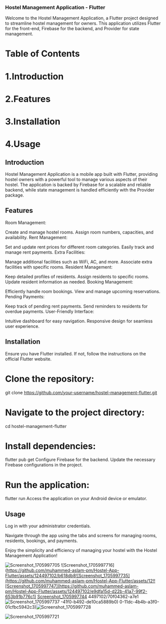 ### Hostel Management Application - Flutter
Welcome to the Hostel Management Application, a Flutter project designed to streamline hostel management for owners. This application utilizes Flutter for the front-end, Firebase for the backend, and Provider for state management.

# Table of Contents
# 1.Introduction
# 2.Features
# 3.Installation
# 4.Usage

## Introduction
Hostel Management Application is a mobile app built with Flutter, providing hostel owners with a powerful tool to manage various aspects of their hostel. The application is backed by Firebase for a scalable and reliable backend, while state management is handled efficiently with the Provider package.

## Features
Room Management:

Create and manage hostel rooms.
Assign room numbers, capacities, and availability.
Rent Management:

Set and update rent prices for different room categories.
Easily track and manage rent payments.
Extra Facilities:

Manage additional facilities such as WiFi, AC, and more.
Associate extra facilities with specific rooms.
Resident Management:

Keep detailed profiles of residents.
Assign residents to specific rooms.
Update resident information as needed.
Booking Management:

Efficiently handle room bookings.
View and manage upcoming reservations.
Pending Payments:

Keep track of pending rent payments.
Send reminders to residents for overdue payments.
User-Friendly Interface:

Intuitive dashboard for easy navigation.
Responsive design for seamless user experience.

## Installation
Ensure you have Flutter installed. If not, follow the instructions on the official Flutter website.

# Clone the repository:

git clone https://github.com/your-username/hostel-management-flutter.git

# Navigate to the project directory:

cd hostel-management-flutter

# Install dependencies:

flutter pub get
Configure Firebase for the backend. Update the necessary Firebase configurations in the project.

# Run the application:

flutter run
Access the application on your Android device or emulator.

## Usage
Log in with your administrator credentials.

Navigate through the app using the tabs and screens for managing rooms, residents, bookings, and payments.

Enjoy the simplicity and efficiency of managing your hostel with the Hostel Management Application!

 
 ![Screenshot_1705997705](https://github.com/muhammed-aslam-pm/Hostel-App-Flutter/assets/124497102/08538fe5-df73-4065-9c18-ffdfe6de40d4)
![Screenshot_1705997716](https://github.com/muhammed-aslam-pm/Hostel-App-Flutter/assets/124497102/b618db8![Screenshot_1705997735](https://github.com/muhammed-aslam-pm/Hostel-App-Flutter/assets/12!![Screenshot_1705997747](https://github.com/muhammed-aslam-pm/Hostel-App-Flutter/assets/124497102/e9dfa15d-d22b-41a7-99f2-653b91b776c1)
[Screenshot_1705997744](https://github.com/muhammed-aslam-pm/Hostel-App-Flutter/assets/124497102/3a6dccc1-cd3f-4a47-b804-f7e4c7846cae)
4497102/70f04362-a7e1![Screenshot_1705997737](https://github.com/muhammed-aslam-pm/Hostel-App-Flutter/assets/124497102/bc287ec1-9b7c-4df3-8312-9dec21c28895)
-41f0-b492-de10ca5889b0)
0-11dc-4b4b-a3f0-01cfbc5942c3)![Screenshot_1705997728](https://github.com/muhammed-aslam-pm/Hostel-App-Flutter/assets/124497102/264dc9b5-be30-4814-bbf7-bbbfbb38eebe)

![Screenshot_1705997721](https://github.com/muhammed-aslam-pm/Hostel-App-Flutter/assets/124497102/621c0b35-6f55-4160-954f-89b79cd00c79)
